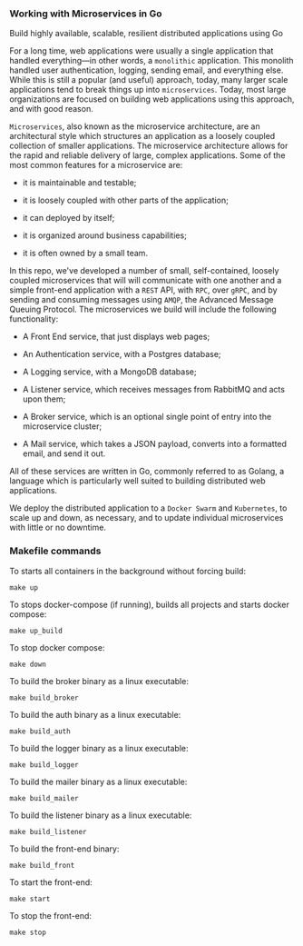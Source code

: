 ### Working with Microservices in Go
Build highly available, scalable, resilient distributed applications using Go

For a long time, web applications were usually a single application that handled everything—in other words, a `monolithic` application. This monolith handled user authentication, logging, sending email, and everything else. While this is still a popular (and useful) approach, today, many larger scale applications tend to break things up into `microservices`. Today, most large organizations are focused on building web applications using this approach, and with good reason.

`Microservices`, also known as the microservice architecture, are an architectural style which structures an application as a loosely coupled collection of smaller applications. The microservice architecture allows for the rapid and reliable delivery of large, complex applications. Some of the most common features for a microservice are:

* it is maintainable and testable;

* it is loosely coupled with other parts of the application;

* it  can deployed by itself;

* it is organized around business capabilities;

* it is often owned by a small team.

In this repo, we've developed a number of small, self-contained, loosely coupled microservices that will will communicate with one another and a simple front-end application with a `REST` API, with `RPC`, over `gRPC`, and by sending and consuming messages using `AMQP`, the Advanced Message Queuing Protocol. The microservices we build will include the following functionality:

* A Front End service, that just displays web pages;

* An Authentication service, with a Postgres database;

* A Logging service, with a MongoDB database;

* A Listener service, which receives messages from RabbitMQ and acts upon them;

* A Broker service, which is an optional single point of entry into the microservice cluster;

* A Mail service, which takes a JSON payload, converts into a formatted email, and send it out.

All of these services are written in Go, commonly referred to as Golang, a language which is particularly well suited to building distributed web applications.

We deploy the distributed application to a `Docker Swarm` and `Kubernetes`, to scale up and down, as necessary, and to update individual microservices with little or no downtime.

### Makefile commands
To starts all containers in the background without forcing build:
```
make up
```

To stops docker-compose (if running), builds all projects and starts docker compose:
```
make up_build
```

To stop docker compose:
```
make down
```

To build the broker binary as a linux executable:
```
make build_broker
```

To build the auth binary as a linux executable:
```
make build_auth
```

To build the logger binary as a linux executable:
```
make build_logger
```

To build the mailer binary as a linux executable:
```
make build_mailer
```

To build the listener binary as a linux executable:
```
make build_listener
```

To build the front-end binary:
```
make build_front
```

To start the front-end:
```
make start
```

To stop the front-end:
```
make stop
```
